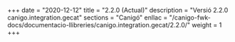 +++
date        = "2020-12-12"
title       = "2.2.0 (Actual)"
description = "Versió 2.2.0 canigo.integration.gecat"
sections    = "Canigó"
enllac		= "/canigo-fwk-docs/documentacio-llibreries/canigo.integration.gecat/2.2.0/"
weight		= 1
+++
